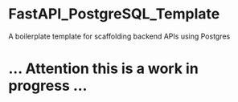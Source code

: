 # FastAPI_PostgreSQL_Template
A boilerplate template for scaffolding backend APIs using Postgres
# ... Attention this is a work in progress ...
